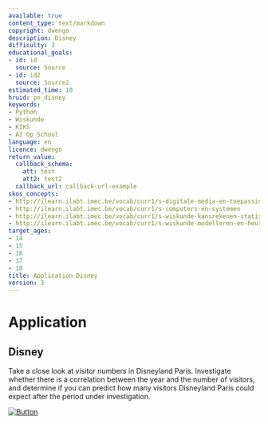 ```yaml
---
available: true
content_type: text/markdown
copyright: dwengo
description: Disney
difficulty: 3
educational_goals:
- id: id
  source: Source
- id: id2
  source: Source2
estimated_time: 10
hruid: pn_disney
keywords:
- Python
- Wiskunde
- KIKS
- AI Op School
language: en
licence: dwengo
return_value:
  callback_schema:
    att: test
    att2: test2
  callback_url: callback-url-example
skos_concepts:
- http://ilearn.ilabt.imec.be/vocab/curr1/s-digitale-media-en-toepassingen
- http://ilearn.ilabt.imec.be/vocab/curr1/s-computers-en-systemen
- http://ilearn.ilabt.imec.be/vocab/curr1/s-wiskunde-kansrekenen-statistiek
- http://ilearn.ilabt.imec.be/vocab/curr1/s-wiskunde-modelleren-en-heuristiek
target_ages:
- 14
- 15
- 16
- 17
- 18
title: Application Disney
version: 3
---
```

# Application
## Disney
Take a close look at visitor numbers in Disneyland Paris. Investigate whether there is a correlation between the year and the number of visitors, and determine if you can predict how many visitors Disneyland Paris could expect after the period under investigation.

[![](embed/Button.png "Button")](https://kiks.ilabt.imec.be/hub/tmplogin?id=0306_en "Practice with Data Notebooks")
